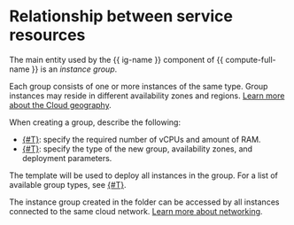 # Relationship between service resources

The main entity used by the {{ ig-name }} component of {{ compute-full-name }} is an _instance group_.

Each group consists of one or more instances of the same type. Group instances may reside in different availability zones and regions. [Learn more about the Cloud geography](../../../overview/concepts/geo-scope.md).

When creating a group, describe the following:

- [{#T}](instance-template.md): specify the required number of vCPUs and amount of RAM.
- [{#T}](policies.md): specify the type of the new group, availability zones, and deployment parameters.

The template will be used to deploy all instances in the group. For a list of available group types, see [{#T}](scale.md).

The instance group created in the folder can be accessed by all instances connected to the same cloud network. [Learn more about networking](../../../vpc/).

